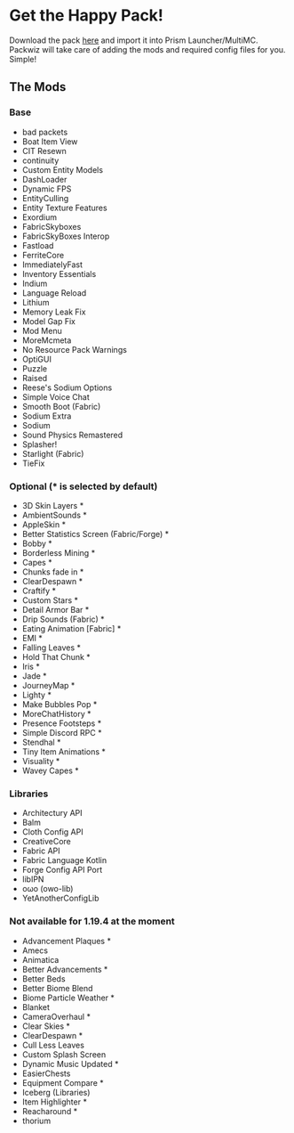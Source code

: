 # Get the Happy Pack!

Download the pack [here](/Happy%20Pack.zip) and import it into Prism Launcher/MultiMC. Packwiz will take care of adding the mods and required config files for you. Simple!

## The Mods

### Base

- bad packets
- Boat Item View
- CIT Resewn
- continuity
- Custom Entity Models
- DashLoader
- Dynamic FPS
- EntityCulling
- Entity Texture Features
- Exordium
- FabricSkyboxes
- FabricSkyBoxes Interop
- Fastload
- FerriteCore
- ImmediatelyFast
- Inventory Essentials
- Indium
- Language Reload
- Lithium
- Memory Leak Fix
- Model Gap Fix
- Mod Menu
- MoreMcmeta
- No Resource Pack Warnings
- OptiGUI
- Puzzle
- Raised
- Reese's Sodium Options
- Simple Voice Chat
- Smooth Boot (Fabric)
- Sodium Extra
- Sodium
- Sound Physics Remastered
- Splasher!
- Starlight (Fabric)
- TieFix

### Optional (\* is selected by default)

- 3D Skin Layers \*
- AmbientSounds \*
- AppleSkin \*
- Better Statistics Screen (Fabric/Forge) \*
- Bobby \*
- Borderless Mining \*
- Capes \*
- Chunks fade in \*
- ClearDespawn \*
- Craftify \*
- Custom Stars \*
- Detail Armor Bar \*
- Drip Sounds (Fabric) \*
- Eating Animation [Fabric] \*
- EMI \*
- Falling Leaves \*
- Hold That Chunk \*
- Iris \*
- Jade \*
- JourneyMap \*
- Lighty \*
- Make Bubbles Pop \*
- MoreChatHistory \*
- Presence Footsteps \*
- Simple Discord RPC \*
- Stendhal \*
- Tiny Item Animations \*
- Visuality \*
- Wavey Capes \*

### Libraries

- Architectury API
- Balm
- Cloth Config API
- CreativeCore
- Fabric API
- Fabric Language Kotlin
- Forge Config API Port
- libIPN
- oωo (owo-lib)
- YetAnotherConfigLib

### Not available for 1.19.4 at the moment

- Advancement Plaques \*
- Amecs
- Animatica
- Better Advancements \*
- Better Beds
- Better Biome Blend
- Biome Particle Weather \*
- Blanket
- CameraOverhaul \*
- Clear Skies \*
- ClearDespawn \*
- Cull Less Leaves
- Custom Splash Screen
- Dynamic Music Updated \*
- EasierChests
- Equipment Compare \*
- Iceberg (Libraries)
- Item Highlighter \*
- Reacharound \*
- thorium
